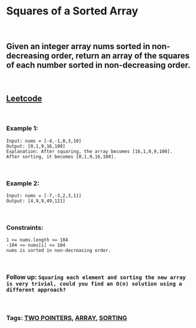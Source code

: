 # Squares of a Sorted Array

<br>

## Given an integer array nums sorted in non-decreasing order, return an array of the squares of each number sorted in non-decreasing order.

<br>

## [Leetcode](https://leetcode.com/problems/squares-of-a-sorted-array/)

<br>

### Example 1:
```
Input: nums = [-4,-1,0,3,10]
Output: [0,1,9,16,100]
Explanation: After squaring, the array becomes [16,1,0,9,100].
After sorting, it becomes [0,1,9,16,100].
```
<br>

### Example 2:
```
Input: nums = [-7,-3,2,3,11]
Output: [4,9,9,49,121]
``` 
<br>

### Constraints:
```
1 <= nums.length <= 104
-104 <= nums[i] <= 104
nums is sorted in non-decreasing order.
``` 
<br>

### Follow up: `Squaring each element and sorting the new array is very trivial, could you find an O(n) solution using a different approach?`

<br>

### Tags: [TWO POINTERS](https://leetcode.com/tag/two-pointers/), [ARRAY](https://leetcode.com/tag/array/), [SORTING](https://leetcode.com/tag/sorting/)
